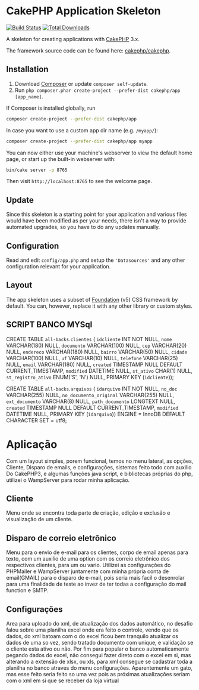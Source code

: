 # CakePHP Application Skeleton

[![Build Status](https://img.shields.io/travis/cakephp/app/master.svg?style=flat-square)](https://travis-ci.org/cakephp/app)
[![Total Downloads](https://img.shields.io/packagist/dt/cakephp/app.svg?style=flat-square)](https://packagist.org/packages/cakephp/app)

A skeleton for creating applications with [CakePHP](https://cakephp.org) 3.x.

The framework source code can be found here: [cakephp/cakephp](https://github.com/cakephp/cakephp).

## Installation

1. Download [Composer](https://getcomposer.org/doc/00-intro.md) or update `composer self-update`.
2. Run `php composer.phar create-project --prefer-dist cakephp/app [app_name]`.

If Composer is installed globally, run

```bash
composer create-project --prefer-dist cakephp/app
```

In case you want to use a custom app dir name (e.g. `/myapp/`):

```bash
composer create-project --prefer-dist cakephp/app myapp
```

You can now either use your machine's webserver to view the default home page, or start
up the built-in webserver with:

```bash
bin/cake server -p 8765
```

Then visit `http://localhost:8765` to see the welcome page.

## Update

Since this skeleton is a starting point for your application and various files
would have been modified as per your needs, there isn't a way to provide
automated upgrades, so you have to do any updates manually.

## Configuration

Read and edit `config/app.php` and setup the `'Datasources'` and any other
configuration relevant for your application.

## Layout

The app skeleton uses a subset of [Foundation](http://foundation.zurb.com/) (v5) CSS
framework by default. You can, however, replace it with any other library or
custom styles.



## SCRIPT BANCO MYSql

CREATE TABLE `all-backs`.`clientes` (
  `idcliente` INT NOT NULL,
  `nome` VARCHAR(180) NULL,
  `documento` VARCHAR(100) NULL,
  `cep` VARCHAR(20) NULL,
  `endereco` VARCHAR(180) NULL,
  `bairro` VARCHAR(50) NULL,
  `cidade` VARCHAR(100) NULL,
  `uf` VARCHAR(10) NULL,
  `telefone` VARCHAR(25) NULL,
  `email` VARCHAR(180) NULL,
  `created` TIMESTAMP NULL DEFAULT CURRENT_TIMESTAMP,
  `modified` DATETIME NULL,
  `st_ativo` CHAR(1) NULL,
  `st_registro_ativo` ENUM('S', 'N') NULL,
  PRIMARY KEY (`idcliente`));




CREATE TABLE `all-backs`.`arquivos` (
  `idarquivo` INT NOT NULL,
  `no_doc` VARCHAR(255) NULL,
  `no_documento_original` VARCHAR(255) NULL,
  `ext_documento` VARCHAR(8) NULL,
  `path_documento` LONGTEXT NULL,
  `created` TIMESTAMP NULL DEFAULT CURRENT_TIMESTAMP,
  `modified` DATETIME NULL,
  PRIMARY KEY (`idarquivo`))
ENGINE = InnoDB
DEFAULT CHARACTER SET = utf8;


# Aplicação

Com um layout simples, porem funcional, temos no menu lateral, as opções, Cliente, Disparo de emails, e configurações, sistemas feito todo com auxilio Do CakePHP3, e algumas funções java script, e bibliotecas próprias do php, utilizei o WampServer para rodar minha aplicação.

## Cliente
Menu onde se encontra toda parte de criação, edição e exclusão e visualização de um cliente.

## Disparo de correio eletrônico
Menu para o envio de e-mail para os clientes, corpo de email apenas para texto, com um auxilio de uma option com os correio eletrônico dos respectivos clientes, para um ou vario. Utilizei as configurações do PHPMailer e WampServer juntamente com minha própria conta de email(GMAIL) para o disparo de e-mail, pois seria mais facil o desenrolar para uma finalidade de teste ao invez de ter todas a configuração do mail function e SMTP.

## Configurações
Area para uploado do xml, de atualização dos dados automático, no desafio falou sobre uma planilha excel onde era feito o controle, vendo que os dados, do xml batoam com o do excel ficou bem tranquilo atualizar os dados de uma so vez, sendo tratado documento com unique, e validação se o cliente esta ativo ou não.
Por fim para popular o banco automaticamente pegando dados do excel, não consegui fazer direto com o excel em si, mas alterando a extensão de xlsx, ou xls, para xml consegue se cadastrar toda a planilha no banco atraves do menu configurações. Aparentemente um gato, mas esse feito seria feito so uma vez pois as próximas atualizações seriam com o xml em si que se receber da loja virtual

